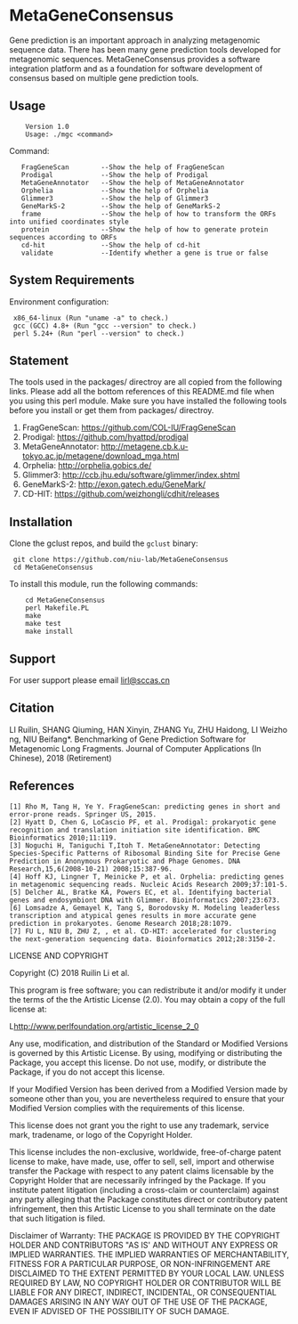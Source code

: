 MetaGeneConsensus
===========
Gene prediction is an important approach in analyzing metagenomic sequence data. There has been many gene prediction tools developed for metagenomic sequences. MetaGeneConsensus provides a software integration platform and as a foundation for software development of consensus based on multiple gene prediction tools.

Usage
-----

        Version 1.0
        Usage: ./mgc <command>

Command:

       FragGeneScan        --Show the help of FragGeneScan
       Prodigal            --Show the help of Prodigal
       MetaGeneAnnotator   --Show the help of MetaGeneAnnotator
       Orphelia            --Show the help of Orphelia
       Glimmer3            --Show the help of Glimmer3
       GeneMarkS-2         --Show the help of GeneMarkS-2
       frame               --Show the help of how to transform the ORFs into unified coordinates style
       protein             --Show the help of how to generate protein sequences according to ORFs
       cd-hit              --Show the help of cd-hit
       validate            --Identify whether a gene is true or false 

System Requirements
-------

Environment configuration:

     x86_64-linux (Run "uname -a" to check.)
     gcc (GCC) 4.8+ (Run "gcc --version" to check.)
     perl 5.24+ (Run "perl --version" to check.)


Statement
---------
The tools used in the packages/ directroy are all copied from the following links. Please add all the bottom references of this README.md file when you using this perl module. Make sure you have installed the following tools before you install or get them from packages/ directroy.

  1. FragGeneScan: <https://github.com/COL-IU/FragGeneScan>
  2. Prodigal: <https://github.com/hyattpd/prodigal>
  3. MetaGeneAnnotator: <http://metagene.cb.k.u-tokyo.ac.jp/metagene/download_mga.html>
  4. Orphelia: <http://orphelia.gobics.de/>
  5. Glimmer3: <http://ccb.jhu.edu/software/glimmer/index.shtml>
  6. GeneMarkS-2: <http://exon.gatech.edu/GeneMark/>
  7. CD-HIT: <https://github.com/weizhongli/cdhit/releases>

Installation
--------

Clone the gclust repos, and build the `gclust` binary:

     git clone https://github.com/niu-lab/MetaGeneConsensus
     cd MetaGeneConsensus

To install this module, run the following commands:

        cd MetaGeneConsensus
        perl Makefile.PL
        make
        make test
        make install 

Support
--------
For user support please email lirl@sccas.cn

Citation
--------
LI Ruilin, SHANG Qiuming, HAN Xinyin, ZHANG Yu, ZHU Haidong, LI Weizhong, NIU Beifang*. Benchmarking of Gene Prediction Software for Metagenomic Long Fragments. Journal of Computer Applications (In Chinese), 2018 (Retirement)

References
--------
    [1] Rho M, Tang H, Ye Y. FragGeneScan: predicting genes in short and error-prone reads. Springer US, 2015.
    [2] Hyatt D, Chen G, LoCascio PF, et al. Prodigal: prokaryotic gene recognition and translation initiation site identification. BMC Bioinformatics 2010;11:119.
    [3] Noguchi H, Taniguchi T,Itoh T. MetaGeneAnnotator: Detecting Species-Specific Patterns of Ribosomal Binding Site for Precise Gene Prediction in Anonymous Prokaryotic and Phage Genomes. DNA Research,15,6(2008-10-21) 2008;15:387-96.
    [4] Hoff KJ, Lingner T, Meinicke P, et al. Orphelia: predicting genes in metagenomic sequencing reads. Nucleic Acids Research 2009;37:101-5.
    [5] Delcher AL, Bratke KA, Powers EC, et al. Identifying bacterial genes and endosymbiont DNA with Glimmer. Bioinformatics 2007;23:673.
    [6] Lomsadze A, Gemayel K, Tang S, Borodovsky M. Modeling leaderless transcription and atypical genes results in more accurate gene prediction in prokaryotes. Genome Research 2018;28:1079.
    [7] FU L, NIU B, ZHU Z, , et al. CD-HIT: accelerated for clustering the next-generation sequencing data. Bioinformatics 2012;28:3150-2.
LICENSE AND COPYRIGHT

Copyright (C) 2018 Ruilin Li et al.

This program is free software; you can redistribute it and/or modify it
under the terms of the the Artistic License (2.0). You may obtain a
copy of the full license at:

L<http://www.perlfoundation.org/artistic_license_2_0>

Any use, modification, and distribution of the Standard or Modified
Versions is governed by this Artistic License. By using, modifying or
distributing the Package, you accept this license. Do not use, modify,
or distribute the Package, if you do not accept this license.

If your Modified Version has been derived from a Modified Version made
by someone other than you, you are nevertheless required to ensure that
your Modified Version complies with the requirements of this license.

This license does not grant you the right to use any trademark, service
mark, tradename, or logo of the Copyright Holder.

This license includes the non-exclusive, worldwide, free-of-charge
patent license to make, have made, use, offer to sell, sell, import and
otherwise transfer the Package with respect to any patent claims
licensable by the Copyright Holder that are necessarily infringed by the
Package. If you institute patent litigation (including a cross-claim or
counterclaim) against any party alleging that the Package constitutes
direct or contributory patent infringement, then this Artistic License
to you shall terminate on the date that such litigation is filed.

Disclaimer of Warranty: THE PACKAGE IS PROVIDED BY THE COPYRIGHT HOLDER
AND CONTRIBUTORS "AS IS' AND WITHOUT ANY EXPRESS OR IMPLIED WARRANTIES.
THE IMPLIED WARRANTIES OF MERCHANTABILITY, FITNESS FOR A PARTICULAR
PURPOSE, OR NON-INFRINGEMENT ARE DISCLAIMED TO THE EXTENT PERMITTED BY
YOUR LOCAL LAW. UNLESS REQUIRED BY LAW, NO COPYRIGHT HOLDER OR
CONTRIBUTOR WILL BE LIABLE FOR ANY DIRECT, INDIRECT, INCIDENTAL, OR
CONSEQUENTIAL DAMAGES ARISING IN ANY WAY OUT OF THE USE OF THE PACKAGE,
EVEN IF ADVISED OF THE POSSIBILITY OF SUCH DAMAGE.

